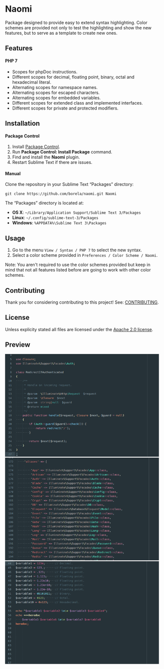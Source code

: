 # Naomi

Package designed to provide easy to extend syntax highlighting. Color schemes
are provided not only to test the highlighting and show the new features, but to
serve as a template to create new ones.

## Features

#### PHP 7

* Scopes for phpDoc instructions.
* Different scopes for decimal, floating point, binary, octal and hexadecimal
literal.
* Alternating scopes for namespace names.
* Alternating scopes for escaped characters.
* Alternating scopes for embedded variables.
* Different scopes for extended class and implemented interfaces.
* Different scopes for private and protected modifiers.

## Installation

#### Package Control

1. Install [Package Control](https://packagecontrol.io/installation).
2. Run **Package Control: Install Package** command.
3. Find and install the **Naomi** plugin.
4. Restart Sublime Text if there are issues.

#### Manual

Clone the repository in your Sublime Text “Packages” directory:

    git clone https://github.com/borela/naomi.git Naomi

The “Packages” directory is located at:

* **OS X**: `~/Library/Application Support/Sublime Text 3/Packages`
* **Linux**: `~/.config/sublime-text-3/Packages`
* **Windows**: `%APPDATA%\Sublime Text 3\Packages`

## Usage

1. Go to the menu `View / Syntax / PHP 7` to select the new syntax.
2. Select a color scheme provided in `Preferences / Color Scheme / Naomi`.

Note: You aren't required to use the color schemes provided but keep in mind
that not all features listed before are going to work with other color schemes.

## Contributing

Thank you for considering contributing to this project! See: [CONTRIBUTING](CONTRIBUTING.md).

## License

Unless explicity stated all files are licensed under the [Apache 2.0 license](LICENSE.md).

## Preview

![Candyman PHP 7 preview 1](./preview/candyman.php7.1.png)
![Candyman PHP 7 preview 2](./preview/candyman.php7.2.png)
![Candyman PHP 7 preview 3](./preview/candyman.php7.3.png)
